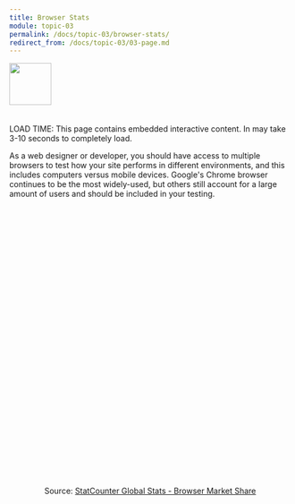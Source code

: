 ```yaml
---
title: Browser Stats
module: topic-03
permalink: /docs/topic-03/browser-stats/
redirect_from: /docs/topic-03/03-page.md
---
```


<img src="./../../../img/arrow-divider.svg" style="width: 75px; border: none; margin: 0px 0 20px 0" />

<span class="label label-warning">LOAD TIME:</span> This page contains embedded interactive content. In may take 3-10 seconds to completely load.

As a web designer or developer, you should have access to multiple browsers to test how your site performs in different environments, and this includes computers versus mobile devices. Google's Chrome browser continues to be the most widely-used, but others still account for a large amount of users and should be included in your testing.

<center>
<div style="display:block; width: 100%; height: 500px; margin: 100px 0;">
  <div id="all-browser-ww-monthly-201701-201801" width="600" height="400" style="width:600px; height: 400px;"></div>
  <!-- You may change the values of width and height above to resize the chart -->
  <p>Source: <a href="http://gs.statcounter.com/">StatCounter Global Stats - Browser Market Share</a></p>
  <script type="text/javascript" src="https://www.statcounter.com/js/fusioncharts.js"></script>
  <script type="text/javascript" src="https://gs.statcounter.com/chart.php?all-browser-ww-monthly-201701-201801&chartWidth=600"></script>
</div>
</center>
